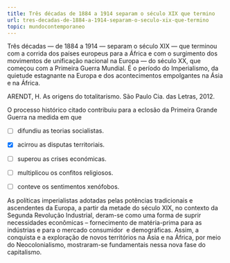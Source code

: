 ```yaml
---
title: Três décadas de 1884 a 1914 separam o século XIX que termino
url: tres-decadas-de-1884-a-1914-separam-o-seculo-xix-que-termino
topic: mundocontemporaneo
---
```



Três décadas — de 1884 a 1914 — separam o século XIX — que terminou com a corrida dos países europeus para a África e com o surgimento dos movimentos de unificação nacional na Europa — do século XX, que começou com a Primeira Guerra Mundial. É o período do Imperialismo, da quietude estagnante na Europa e dos acontecimentos empolgantes na Ásia e na África.

ARENDT, H. As origens do totalitarismo. São Paulo Cia. das Letras, 2012.

O processo histórico citado contribuiu para a eclosão da Primeira Grande Guerra na medida em que



- [ ] difundiu as teorias socialistas.
- [x] acirrou as disputas territoriais.
- [ ] superou as crises económicas.
- [ ] multiplicou os confitos religiosos.
- [ ] conteve os sentimentos xenófobos.


As políticas imperialistas adotadas pelas potências tradicionais e ascendentes da Europa, a partir da metade do século XIX, no contexto da Segunda Revolução Industrial, deram-se como uma forma de suprir necessidades econômicas – fornecimento de matéria-prima para as indústrias e para o mercado consumidor  e demográficas. Assim, a conquista e a exploração de novos territórios na Ásia e na África, por meio do Neocolonialismo, mostraram-se fundamentais nessa nova fase do capitalismo.
